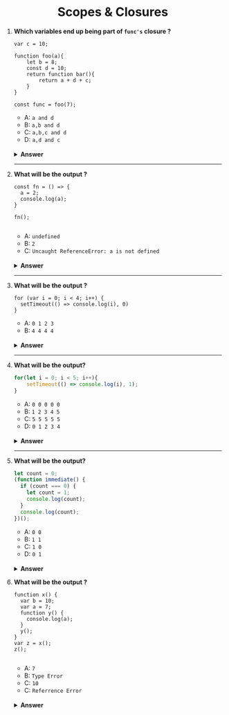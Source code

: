 <div align="center">
  <h1>Scopes & Closures</h1>
</div>

<ol>
<li>

**Which variables end up being part of `func's` closure ?**

```JS
var c = 10;

function foo(a){
    let b = 8;
    const d = 10;
    return function bar(){
        return a + d + c;
    }
}

const func = foo(7);
```

- A: `a and d`
- B: `a,b and d`
- C: `a,b,c and d`
- D: `a,d and c`

<br/>

<details>
<summary><b>Answer</b></summary>
<p>

#### Option: A

</p>
</details>

</li>

---

<li>

**What will be the output ?**

```JS
const fn = () => {
  a = 2;
  console.log(a);
}

fn();


```

- A: `undefined`
- B: `2`
- C: `Uncaught ReferenceError: a is not defined`

<br/>

<details>
<summary><b>Answer</b></summary>
<p>

#### Option: B

</p>
</details>
</li>
 
  ---

<li>

**What will be the output ?**

```JS
for (var i = 0; i < 4; i++) {
  setTimeout(() => console.log(i), 0)
}

```

- A: `0 1 2 3`
- B: `4 4 4 4`

<br/>

<details>
<summary><b>Answer</b></summary>
<p>

#### Option: B

</p>
</details>
</li>

---

<li>

**What will be the output?**

```JavaScript
for(let i = 0; i < 5; i++){
    setTimeout(() => console.log(i), 1);
}
```

- A: `0 0 0 0 0`
- B: `1 2 3 4 5`
- C: `5 5 5 5 5`
- D: `0 1 2 3 4`

<br/>

<details>
<summary><b>Answer</b></summary>

<p>

#### Option: D

</p>

</details>

</li>

---

<li>

**What will be the output?**

```JavaScript
let count = 0;
(function immediate() {
  if (count === 0) {
    let count = 1;
    console.log(count);
  }
  console.log(count);
})();
```

- A: `0 0`
- B: `1 1`
- C: `1 0`
- D: `0 1`

<br/>

<details>
<summary><b>Answer</b></summary>

<p>

#### Option: C

</p>

</details>

</li>
<li>

**What will be the output ?**

```JS
function x() {
  var b = 10;
  var a = 7;
  function y() {
    console.log(a);
  }
  y();
}
var z = x();
z();


```

- A: `7`
- B: `Type Error`
- C: `10`
- C: `Referrence Error`

<br/>

<details>
<summary><b>Answer</b></summary>
<p>

#### Option: B

</p>
</details>
</li>
</ol>
